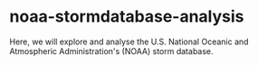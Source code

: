 noaa-stormdatabase-analysis
===========================

Here, we will explore and analyse the U.S. National Oceanic and Atmospheric Administration's (NOAA) storm database.
